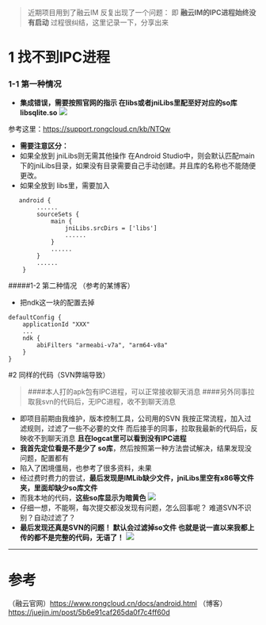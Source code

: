 > 近期项目用到了融云IM
反复出现了一个问题：
即 **融云IM的IPC进程始终没有启动**
过程很纠结，这里记录一下，分享出来

# 1 找不到IPC进程
### 1-1 第一种情况
- **集成错误，需要按照官网的指示
在libs或者jniLibs里配至好对应的so库libsqlite.so**
![](https://upload-images.jianshu.io/upload_images/3787831-7d5dcdd837488438.png?imageMogr2/auto-orient/strip%7CimageView2/2/w/600)

参考这里：https://support.rongcloud.cn/kb/NTQw
- **需要注意区分：**
- 如果全放到 jniLibs则无需其他操作
在Android Studio中，则会默认匹配main下的jniLibs目录，如果没有目录需要自己手动创建。并且库的名称也不能随便更改。
- 如果全放到 libs里，需要加入
```
   android {
        ......
        sourceSets {
            main {
                jniLibs.srcDirs = ['libs']
                ......
            }
            ......
        }
        ......
    }
```
#####1-2 第二种情况 （参考的某博客）
- 把ndk这一块的配置去掉 
```
defaultConfig {
    applicationId "XXX"
    ...
    ndk {
        abiFilters "armeabi-v7a", "arm64-v8a"
    }
}
```


#2 同样的代码（SVN弊端导致）
>####本人打的apk包有IPC进程，可以正常接收聊天消息
>####另外同事拉取我svn的代码后，无IPC进程，收不到聊天消息
- 即项目前期由我维护，版本控制工具，公司用的SVN
我按正常流程，加入过滤规则，过滤了一些不必要的文件
而后接手的同事，拉取我最新的代码后，反映收不到聊天消息
**且在logcat里可以看到没有IPC进程**
- **我首先定位看是不是少了 so库**，然后按照第一种方法尝试解决，结果发现没问题，配置都有
- 陷入了困境僵局，也参考了很多资料，未果
- 经过费时费力的尝试，**最后发现是IMLib缺少文件，jniLibs里空有x86等文件夹，里面却缺少so库文件**
- 而我本地的代码，**这些so库显示为暗黄色**
![](https://upload-images.jianshu.io/upload_images/3787831-e555cae731a3ea11.png?imageMogr2/auto-orient/strip%7CimageView2/2/w/600)
- 仔细一想，不能啊，每次提交都没发现有问题，怎么回事呢？
难道SVN不识别？自动过滤了？
- **最后发现还真是SVN的问题！ 默认会过滤掉so文件
也就是说一直以来我都上传的都不是完整的代码，无语了！**
![](https://upload-images.jianshu.io/upload_images/3787831-d5f6188393d8a300.png?imageMogr2/auto-orient/strip%7CimageView2/2/w/500)



---
# 参考
（融云官网）https://www.rongcloud.cn/docs/android.html
（博客）https://juejin.im/post/5b6e91caf265da0f7c4ff60d
